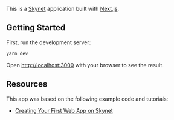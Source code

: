 This is a [Skynet](https://siasky.net/) application built with [Next.js](https://nextjs.org/).

## Getting Started

First, run the development server:

```bash
yarn dev
```

Open [http://localhost:3000](http://localhost:3000) with your browser to see the result.

## Resources

This app was based on the following example code and tutorials:

 * [Creating Your First Web App on Skynet](https://blog.sia.tech/creating-your-first-web-app-on-skynet-ec6f4fff405f)


